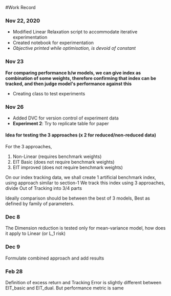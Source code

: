 #Work Record

### Nov 22, 2020
* Modified Linear Relaxation script to accommodate iterative experimentation
* Created notebook for experimentation 
* _Objective printed while optimisation, is devoid of constant_


### Nov 23
**For comparing performance b/w models, we can give index as combination of some weights, therefore confirming that index can be tracked, and then judge model's performance against this**
* Creating class to test experiments

### Nov 26
* Added DVC for version control of experiment data
* **Experiment 2**: Try to replicate table for paper

#### Idea for testing the 3 approaches (x 2 for reduced/non-reduced data)


For the 3 approaches,
1. Non-Linear (requires benchmark weights)
2. EIT Basic (does not require benchmark weights)
3. EIT improved (does not require benchmark weights)

On our index tracking data, we shall create 1 artificial benchmark index, using approach similar to section-1
We track this index using 3 approaches, divide Out of Tracking into 3/4 parts

Ideally comparison should be between the best of 3 models, Best as defined by family of parameters. 

### Dec 8
The Dimension reduction is tested only for mean-variance model, how does it apply to Linear (or L_1 risk)

### Dec 9
Formulate combined approach and add results


### Feb 28
Definition of excess return and Tracking Error is slightly different between EIT_basic and EIT_dual.
But performance metric is same
